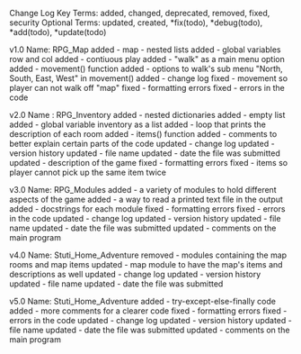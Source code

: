 Change Log Key Terms:
   added, changed, deprecated, removed, fixed, security
Optional Terms:
   updated, created, *fix(todo), *debug(todo), *add(todo), *update(todo)

v1.0
Name: RPG_Map
added - map - nested lists
added - global variables row and col
added - contiuous play
added - "walk" as a main menu option
added - movement() function
added - options to walk's sub menu "North, South, East, West" in movement()
added - change log
fixed - movement so player can not walk off "map"
fixed - formatting errors
fixed - errors in the code

v2.0
Name : RPG_Inventory
added - nested dictionaries
added - empty list
added - global variable inventory as a list
added - loop that prints the description of each room
added - items() function
added - comments to better explain certain parts of the code
updated - change log
updated - version history
updated - file name
updated - date the file was submitted
updated - description of the game
fixed - formatting errors
fixed - items so player cannot pick up the same item twice

v3.0
Name: RPG_Modules
added - a variety of modules to hold different aspects of the game
added - a way to read a printed text file in the output
added - docstrings for each module
fixed - formatting errors
fixed - errors in the code
updated - change log
updated - version history
updated - file name
updated - date the file was submitted
updated - comments on the main program

v4.0
Name: Stuti_Home_Adventure
removed - modules containing the map rooms and map items
updated - map module to have the map's items and descriptions as well
updated - change log
updated - version history
updated - file name
updated - date the file was submitted

v5.0
Name: Stuti_Home_Adventure
added - try-except-else-finally code
added - more comments for a clearer code
fixed - formatting errors
fixed - errors in the code
updated - change log
updated - version history
updated - file name
updated - date the file was submitted
updated - comments on the main program